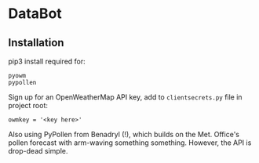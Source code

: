 # DataBot

## Installation

pip3 install required for:

    pyowm
    pypollen

Sign up for an OpenWeatherMap API key, add to `clientsecrets.py` file in project root:

    owmkey = '<key here>'

Also using PyPollen from Benadryl (!), which builds on the Met. Office's pollen forecast with arm-waving something something. However, the API is drop-dead simple.

